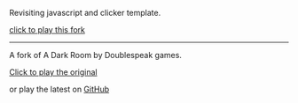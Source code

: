 

Revisiting javascript and clicker template. 

[click to play this fork](https://ameinias.github.io/aDarkClicker/)

---

A fork of A Dark Room by Doublespeak games. 

[Click to play the original ](http://adarkroom.doublespeakgames.com)

or play the latest on [GitHub](http://doublespeakgames.github.io/adarkroom)

